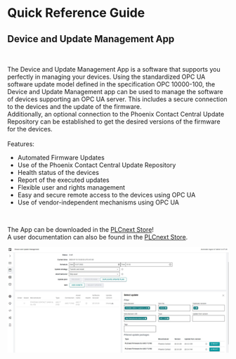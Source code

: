 # Quick Reference Guide<br>

## Device and Update Management App
<br>



The Device and Update Management App is a software that supports you perfectly in managing your devices. Using the standardized OPC UA software update model defined in the specification OPC 10000-100, the Device and Update Management app can be used to manage the software of devices supporting an OPC UA server. This includes a secure connection to the devices and the update of the firmware. <br>
Additionally, an optional connection to the Phoenix Contact Central Update Repository can be established to get the desired versions of the firmware for the devices. <br>
<br>
Features:
- Automated Firmware Updates
- Use of the Phoenix Contact Central Update Repository
- Health status of the devices
- Report of the executed updates
- Flexible user and rights management
- Easy and secure remote access to the devices using OPC UA
- Use of vendor-independent mechanisms using OPC UA

<br>

The App can be downloaded in the [PLCnext Store](https://www.plcnextstore.com/eu/app/1689)! <br>
A user documentation can also be found in the [PLCnext Store](https://www.plcnextstore.com/eu/app/1689).

![DaUM](/FW_2022/images/Updateplan.JPG) 